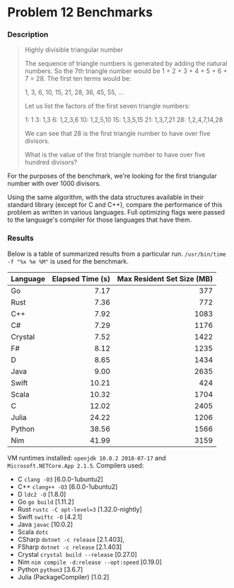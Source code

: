 
# Problem 12 Benchmarks

### Description

> Highly divisible triangular number
>
> The sequence of triangle numbers is generated by adding the natural numbers. So the 7th triangle number would be 1 + 2 + 3 + 4 + 5 + 6 + 7 = 28. The first ten terms would be:
>
> 1, 3, 6, 10, 15, 21, 28, 36, 45, 55, ...
>
> Let us list the factors of the first seven triangle numbers:
>
> 1: 1
> 3: 1,3
> 6: 1,2,3,6
> 10: 1,2,5,10
> 15: 1,3,5,15
> 21: 1,3,7,21
> 28: 1,2,4,7,14,28
>
> We can see that 28 is the first triangle number to have over five divisors.
>
> What is the value of the first triangle number to have over five hundred divisors?

For the purposes of the benchmark, we're looking for the first triangular number
with over 1000 divisors.

Using the same algorithm, with the data structures available in their
standard library (except for C and C++), compare the performance of this problem as written in various languages.
Full optimizing flags were passed to the language's compiler for those languages that have them.

### Results

Below is a table of summarized results from a particular run. `/usr/bin/time -f "%x %e %M"` is used
for the benchmark.

| Language |  Elapsed Time (s) |  Max Resident Set Size (MB) |
| ---      | ---:   | ---:  |
|      Go  |  7.17  |   377 |
|    Rust  |  7.36  |   772 |
|     C++  |  7.92  |  1083 |
|      C#  |  7.29  |  1176 |
| Crystal  |  7.52  |  1422 |
|      F#  |  8.12  |  1235 |
|       D  |  8.65  |  1434 |
|    Java  |  9.00  |  2635 |
|   Swift  |  10.21 |   424 |
|   Scala  |  10.32 |  1704 |
|       C  |  12.02 |  2405 |
|   Julia  |  24.22 |  1206 |
|  Python  |  38.56 |  1566 |
|     Nim  |  41.99 |  3159 |

VM runtimes installed: `openjdk 10.0.2 2018-07-17` and `Microsoft.NETCore.App 2.1.5`. Compilers used:
- C `clang -O3` [6.0.0-1ubuntu2]
- C++ `clang++ -O3` [6.0.0-1ubuntu2]
- D `ldc2 -O` [1.8.0]
- Go `go build` [1.11.2]
- Rust `rustc -C opt-level=3` [1.32.0-nightly]
- Swift `swiftc -O` [4.2.1]
- Java `javac` [10.0.2]
- Scala `dotc`
- CSharp `dotnet -c release` [2.1.403],
- FSharp `dotnet -c release` [2.1.403]
- Crystal `crystal build --release` [0.27.0]
- Nim `nim compile -d:release --opt:speed` [0.19.0]
- Python `python3` [3.6.7]
- Julia (PackageCompiler) [1.0.2]